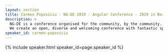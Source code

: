 ```yaml
---
layout: section
title: Carmen Popoviciu - NG-DE 2019 - Angular Conference - 2019 in Berlin
description: >
  NG-DE is a conference organised for the community, by the community.
  We create an open, diverse and welcoming conference with fantastic speakers and a warm and friendly environment. 
speaker_id: carmen-popoviciu
---
```


{% include speaker.html speaker_id=page.speaker_id %}
